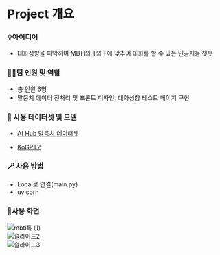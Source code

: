 
<h1>Project 개요</h1>

<h3> 💡아이디어 </h3>

* 대화성향을 파악하여 MBTI의 T와 F에 맞추어 대화를 할 수 있는 인공지능 챗봇

  
<h3> 👩‍💻팀 인원 및 역할 </h3>

* 총 인원 6명
* 말뭉치 데이터 전처리 및 프론트 디자인, 대화성향 테스트 페이지 구현
 
<h3>📌 사용 데이터셋 및 모델</h3>

* [AI Hub 말뭉치 데이터셋](https://www.aihub.or.kr/aihubdata/data/view.do?currMenu=115&topMenu=100&aihubDataSe=realm&dataSetSn=543)
  
* [KoGPT2](https://github.com/SKT-AI/KoGPT2) 


<h3>🪄 사용 방법</h3>

* Local로 연결(main.py)
* uvicorn

<h3>📲사용 화면</h3>

![mbti톡 (1)](https://github.com/KoYesung/Project2_MBTI-Talk/assets/131944189/242ec27c-5bb5-452d-875e-945a7862537e)
<br>
![슬라이드2](https://github.com/KoYesung/Project2_MBTI-Talk/assets/131944189/b2140ba1-c592-4193-bc40-90097173777d)
<br>
![슬라이드3](https://github.com/KoYesung/Project2_MBTI-Talk/assets/131944189/5f934126-5526-4dfe-bd94-6b931d26b900)


